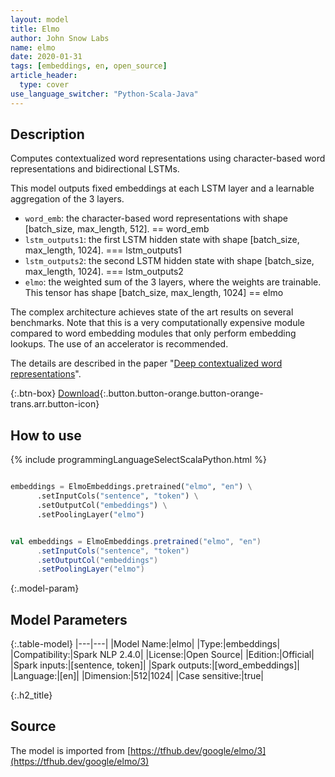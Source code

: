 ```yaml
---
layout: model
title: Elmo
author: John Snow Labs
name: elmo
date: 2020-01-31
tags: [embeddings, en, open_source]
article_header:
  type: cover
use_language_switcher: "Python-Scala-Java"
---
```


## Description
Computes contextualized word representations using character-based word representations and bidirectional LSTMs.

This model outputs fixed embeddings at each LSTM layer and a learnable aggregation of the 3 layers.

* `word_emb`: the character-based word representations with shape [batch_size, max_length, 512].  == word_emb
* `lstm_outputs1`: the first LSTM hidden state with shape [batch_size, max_length, 1024]. === lstm_outputs1
* `lstm_outputs2`: the second LSTM hidden state with shape [batch_size, max_length, 1024]. === lstm_outputs2
* `elmo`: the weighted sum of the 3 layers, where the weights are trainable. This tensor has shape [batch_size, max_length, 1024]  == elmo
  
The complex architecture achieves state of the art results on several benchmarks. Note that this is a very computationally expensive module compared to word embedding modules that only perform embedding lookups. The use of an accelerator is recommended.

The details are described in the paper "[Deep contextualized word representations](https://arxiv.org/abs/1802.05365)".

{:.btn-box}
[Download](https://s3.amazonaws.com/auxdata.johnsnowlabs.com/public/models/elmo_en_2.4.0_2.4_1580488815299.zip){:.button.button-orange.button-orange-trans.arr.button-icon}

## How to use

<div class="tabs-box" markdown="1">

{% include programmingLanguageSelectScalaPython.html %}

```python

embeddings = ElmoEmbeddings.pretrained("elmo", "en") \
      .setInputCols("sentence", "token") \
      .setOutputCol("embeddings") \
      .setPoolingLayer("elmo")
```

```scala

val embeddings = ElmoEmbeddings.pretrained("elmo", "en")
      .setInputCols("sentence", "token")
      .setOutputCol("embeddings")
      .setPoolingLayer("elmo")
```

</div>

{:.model-param}
## Model Parameters

{:.table-model}
|---|---|
|Model Name:|elmo|
|Type:|embeddings|
|Compatibility:|Spark NLP 2.4.0|
|License:|Open Source|
|Edition:|Official|
|Spark inputs:|[sentence, token]|
|Spark outputs:|[word_embeddings]|
|Language:|[en]|
|Dimension:|512|1024|
|Case sensitive:|true|


{:.h2_title}
## Source
The model is imported from [https://tfhub.dev/google/elmo/3](https://tfhub.dev/google/elmo/3)
